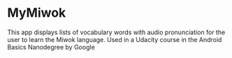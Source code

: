 # MyMiwok
This app displays lists of vocabulary words with audio pronunciation for the user to learn the Miwok language. Used in a Udacity course in the Android Basics Nanodegree by Google
